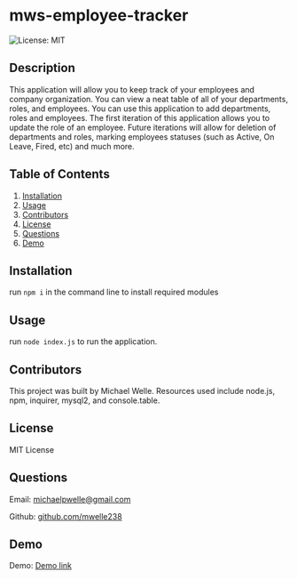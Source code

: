 # mws-employee-tracker
![License: MIT](https://img.shields.io/badge/License-MIT-yellow.svg)
## Description

This application will allow you to keep track of your employees and company organization.  You can view a neat table of all of your departments, roles, and employees. You can use this application to add departments, roles and employees.  The first iteration of this application allows you to update the role of an employee.  Future iterations will allow for deletion of departments and roles, marking employees statuses (such as Active, On Leave, Fired, etc) and much more.


## Table of Contents

1. [Installation](#Installation)
2. [Usage](#Usage)
3. [Contributors](#Contributors)
4. [License](#License)
5. [Questions](#Questions)
6. [Demo](#Demo)

## Installation

run ```npm i``` in the command line to install required modules

## Usage

run ```node index.js``` to run the application.

## Contributors

This project was built by Michael Welle.
Resources used include node.js, npm, inquirer, mysql2, and console.table.

## License

MIT License

## Questions

Email: [michaelpwelle@gmail.com](mailto:michaelpwelle@gmail.com)

Github: [github.com/mwelle238](https://www.github.com/mwelle238)

## Demo

Demo: [Demo link](https://drive.google.com/file/d/1pFTBdVn3fkEUIb7_HU4u0AB0Mu9b80hY/view)

